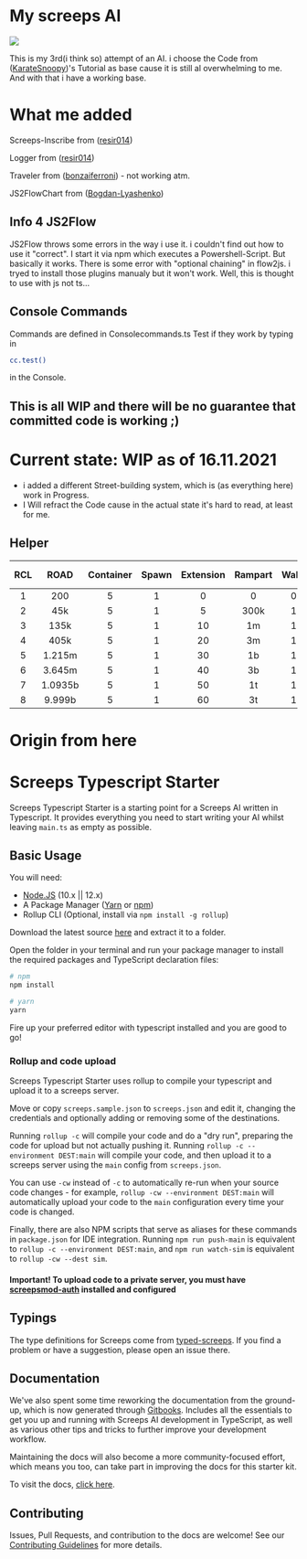 
# My screeps AI

![ ](https://screeps.com/images/logotype-animated.svg)

This is my 3rd(i think so) attempt of an AI. i choose the Code from ([KarateSnoopy](https://github.com/KarateSnoopy/LetsPlayScreeps))'s Tutorial as base cause it is still al overwhelming to me. And with that i have a working base.

# What me added

Screeps-Inscribe from ([resir014](https://github.com/resir014/screeps-inscribe))

Logger from ([resir014](https://github.com/resir014/Stonehenge))

Traveler from ([bonzaiferroni](https://github.com/bonzaiferroni/Traveler)) - not working atm.

JS2FlowChart from ([Bogdan-Lyashenko](https://github.com/Bogdan-Lyashenko/js-code-to-svg-flowchart))

## Info 4 JS2Flow

JS2Flow throws some errors in the way i use it. i couldn't find out how to use it "correct". I start it via npm which executes a Powershell-Script. But basically it works. There is some error with "optional chaining" in flow2js. i tryed to install those plugins manualy but it won't work. Well, this is thought to use with js not ts...

## Console Commands

  Commands are defined in Consolecommands.ts
  Test if they work by typing in

  ```bash
  cc.test()
  ```

  in the Console.

## This is all WIP and there will be no guarantee that committed code is working ;)

# Current state: WIP as of 16.11.2021

- i added a different Street-building system, which is (as everything here) work in Progress.
- I Will refract the Code cause in the actual state it's hard to read, at least for me.

## Helper

|  RCL  |  ROAD   | Container | Spawn | Extension | Rampart | Walls | Tower | Storage | Link  | Extrakt |  Lab  | Terminal | Observe | P-Spawn |
| :---: | :-----: | :-------: | :---: | :-------: | :-----: | :---: | :---: | :-----: | :---: | :-----: | :---: | :------: | :-----: | :-----: |
|   1   |   200   |     5     |   1   |     0     |    0    |   0   |   0   |    0    |   0   |    0    |   0   |    0     |    0    |    0    |
|   2   |   45k   |     5     |   1   |     5     |  300k   |   1   |   0   |    0    |   0   |    0    |   0   |    0     |    0    |    0    |
|   3   |  135k   |     5     |   1   |    10     |   1m    |   1   |   1   |    0    |   0   |    0    |   0   |    0     |    0    |    0    |
|   4   |  405k   |     5     |   1   |    20     |   3m    |   1   |   1   |    1    |   0   |    0    |   0   |    0     |    0    |    0    |
|   5   | 1.215m  |     5     |   1   |    30     |   1b    |   1   |   2   |    1    |   2   |    0    |   0   |    0     |    0    |    0    |
|   6   | 3.645m  |     5     |   1   |    40     |   3b    |   1   |   2   |    1    |   3   |    1    |   3   |    1     |    0    |    0    |
|   7   | 1.0935b |     5     |   1   |    50     |   1t    |   1   |   3   |    1    |   4   |    1    |   6   |    1     |    0    |    0    |
|   8   | 9.999b  |     5     |   1   |    60     |   3t    |   1   |   6   |    1    |   6   |    1    |  10   |    1     |    1    |    1    |

# Origin from here

# Screeps Typescript Starter

Screeps Typescript Starter is a starting point for a Screeps AI written in Typescript. It provides everything you need to start writing your AI whilst leaving `main.ts` as empty as possible.

## Basic Usage

You will need:

- [Node.JS](https://nodejs.org/en/download) (10.x || 12.x)
- A Package Manager ([Yarn](https://yarnpkg.com/en/docs/getting-started) or [npm](https://docs.npmjs.com/getting-started/installing-node))
- Rollup CLI (Optional, install via `npm install -g rollup`)

Download the latest source [here](https://github.com/screepers/screeps-typescript-starter/archive/master.zip) and extract it to a folder.

Open the folder in your terminal and run your package manager to install the required packages and TypeScript declaration files:

```bash
# npm
npm install

# yarn
yarn
```

Fire up your preferred editor with typescript installed and you are good to go!

### Rollup and code upload

Screeps Typescript Starter uses rollup to compile your typescript and upload it to a screeps server.

Move or copy `screeps.sample.json` to `screeps.json` and edit it, changing the credentials and optionally adding or removing some of the destinations.

Running `rollup -c` will compile your code and do a "dry run", preparing the code for upload but not actually pushing it. Running `rollup -c --environment DEST:main` will compile your code, and then upload it to a screeps server using the `main` config from `screeps.json`.

You can use `-cw` instead of `-c` to automatically re-run when your source code changes - for example, `rollup -cw --environment DEST:main` will automatically upload your code to the `main` configuration every time your code is changed.

Finally, there are also NPM scripts that serve as aliases for these commands in `package.json` for IDE integration. Running `npm run push-main` is equivalent to `rollup -c --environment DEST:main`, and `npm run watch-sim` is equivalent to `rollup -cw --dest sim`.

#### Important! To upload code to a private server, you must have [screepsmod-auth](https://github.com/ScreepsMods/screepsmod-auth) installed and configured

## Typings

The type definitions for Screeps come from [typed-screeps](https://github.com/screepers/typed-screeps). If you find a problem or have a suggestion, please open an issue there.

## Documentation

We've also spent some time reworking the documentation from the ground-up, which is now generated through [Gitbooks](https://www.gitbook.com/). Includes all the essentials to get you up and running with Screeps AI development in TypeScript, as well as various other tips and tricks to further improve your development workflow.

Maintaining the docs will also become a more community-focused effort, which means you too, can take part in improving the docs for this starter kit.

To visit the docs, [click here](https://screepers.gitbook.io/screeps-typescript-starter/).

## Contributing

Issues, Pull Requests, and contribution to the docs are welcome! See our [Contributing Guidelines](CONTRIBUTING.md) for more details.
